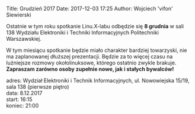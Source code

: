 Title: Grudzień 2017
Date: 2017-12-03 17:25
Author: Wojciech 'vifon' Siewierski

Ostatnie w tym roku spotkanie Linu.X-labu odbędzie się **8 grudnia** w
sali 138 Wydziału Elektroniki i Techniki Informacyjnych Politechniki
Warszawskiej.

W tym miesiącu spotkanie będzie miało charakter bardziej towarzyski,
nie ma zaplanowanej dłuższej prezentacji. Będzie za to więcej czasu na
luźniejsze rozmowy okołolinuksowe, którego ostatnio zwykle brakuje.
**Zapraszam zarówno osoby zupełnie nowe, jak i stałych bywalców!**

adres: Wydział Elektroniki i Technik Informacyjnych, ul. Nowowiejska 15/19, sala 138 (pierwsze piętro)  
data: 8.12.2017  
start: 16:15  
koniec: 21:00
